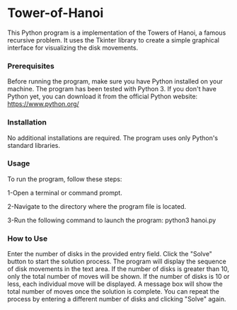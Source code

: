 # Tower-of-Hanoi

This Python program is a  implementation of the Towers of Hanoi, a famous recursive problem. It uses the Tkinter library to create a simple graphical interface for visualizing the disk movements.

### Prerequisites
Before running the program, make sure you have Python installed on your machine. The program has been tested with Python 3. If you don't have Python yet, you can download it from the official Python website: https://www.python.org/

### Installation
No additional installations are required. The program uses only Python's standard libraries.

### Usage
To run the program, follow these steps:

1-Open a terminal or command prompt.

2-Navigate to the directory where the program file is located.

3-Run the following command to launch the program: python3 hanoi.py

### How to Use
Enter the number of disks in the provided entry field.
Click the "Solve" button to start the solution process.
The program will display the sequence of disk movements in the text area.
If the number of disks is greater than 10, only the total number of moves will be shown.
If the number of disks is 10 or less, each individual move will be displayed.
A message box will show the total number of moves once the solution is complete.
You can repeat the process by entering a different number of disks and clicking "Solve" again.
